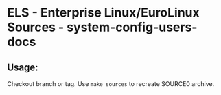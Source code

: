 # ELS - Enterprise Linux/EuroLinux Sources - system-config-users-docs
 
## Usage:
  Checkout branch or tag. Use `make sources` to recreate  SOURCE0 archive.

